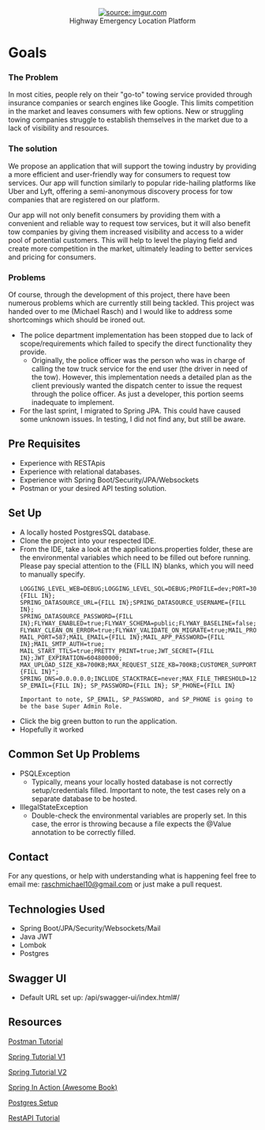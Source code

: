 [comment]: <> (# Highway Emergency Location Platform )
<div align="center" spacing="5">
<a href="https://imgur.com/o56PeaZ"><img src="https://i.imgur.com/o56PeaZ.png" title="source: imgur.com" /></a>
</div>
<div align="center">
Highway Emergency Location Platform
</div>

# Goals
### The Problem
In most cities, people rely on their "go-to" towing service provided through insurance companies or search engines like Google. This limits competition in the market and leaves consumers with few options. New or struggling towing companies struggle to establish themselves in the market due to a lack of visibility and resources.

### The solution
We propose an application that will support the towing industry by providing a more efficient and user-friendly way for consumers to request tow services. Our app will function similarly to popular ride-hailing platforms like Uber and Lyft, offering a semi-anonymous discovery process for tow companies that are registered on our platform.

Our app will not only benefit consumers by providing them with a convenient and reliable way to request tow services, but it will also benefit tow companies by giving them increased visibility and access to a wider pool of potential customers. This will help to level the playing field and create more competition in the market, ultimately leading to better services and pricing for consumers.

### Problems
Of course, through the development of this project, there have been numerous problems which are currently still being tackled.
This project was handed over to me (Michael Rasch) and I would like to address some shortcomings which should be ironed out.
- The police department implementation has been stopped due to lack of scope/requirements which failed to specify the direct functionality they provide.
  - Originally, the police officer was the person who was in charge of calling the tow truck service for the end user (the driver in need of the tow). However, this implementation needs a detailed plan as the client previously wanted the dispatch center to issue the request through the police officer. As just a developer, this portion seems inadequate to implement.
- For the last sprint, I migrated to Spring JPA. This could have caused some unknown issues. In testing, I did not find any, but still be aware.

## Pre Requisites
- Experience with RESTApis
- Experience with relational databases.
- Experience with Spring Boot/Security/JPA/Websockets
- Postman or your desired API testing solution.

## Set Up
- A locally hosted PostgresSQL database.
- Clone the project into your respected IDE.
- From the IDE, take a look at the applications.properties folder, these are the environmental variables which need to be filled out before running. Please pay special attention to the {FILL IN} blanks, which you will need to manually specify.
  ``` 
  LOGGING_LEVEL_WEB=DEBUG;LOGGING_LEVEL_SQL=DEBUG;PROFILE=dev;PORT=3000;SERVER_ADDRESS={FILL IN};
  SPRING_DATASOURCE_URL={FILL IN};SPRING_DATASOURCE_USERNAME={FILL IN};
  SPRING_DATASOURCE_PASSWORD={FILL IN};FLYWAY_ENABLED=true;FLYWAY_SCHEMA=public;FLYWAY_BASELINE=false;
  FLYWAY_CLEAN_ON_ERROR=true;FLYWAY_VALIDATE_ON_MIGRATE=true;MAIL_PROTOCOL=smtp;MAIL_HOST=smtp.gmail.com;
  MAIL_PORT=587;MAIL_EMAIL={FILL IN};MAIL_APP_PASSWORD={FILL IN};MAIL_SMTP_AUTH=true;
  MAIL_START_TTLS=true;PRETTY_PRINT=true;JWT_SECRET={FILL IN};JWT_EXPIRATION=604800000;
  MAX_UPLOAD_SIZE_KB=700KB;MAX_REQUEST_SIZE_KB=700KB;CUSTOMER_SUPPORT_EMAIL="{FILL IN}";
  SPRING_DNS=0.0.0.0.0;INCLUDE_STACKTRACE=never;MAX_FILE_THRESHOLD=128KB;SPRINGDOC_ENABLED=true;
  SP_EMAIL={FILL IN}; SP_PASSWORD={FILL IN}; SP_PHONE={FILL IN}
  ```
  ```
  Important to note, SP_EMAIL, SP_PASSWORD, and SP_PHONE is going to be the base Super Admin Role.
  ```
- Click the big green button to run the application.
- Hopefully it worked

## Common Set Up Problems
- PSQLException
  - Typically, means your locally hosted database is not correctly setup/credentials filled. Important to note, the test cases rely on a separate database to be hosted.
- IllegalStateException
  - Double-check the environmental variables are properly set. In this case, the error is throwing because a file expects the @Value annotation to be correctly filled.

## Contact
For any questions, or help with understanding what is happening feel free to email me: raschmichael10@gmail.com or just make a pull request.

## Technologies Used
  - Spring Boot/JPA/Security/Websockets/Mail
  - Java JWT
  - Lombok
  - Postgres
 
## Swagger UI
  - Default URL set up: /api/swagger-ui/index.html#/

## Resources
[Postman Tutorial](https://www.youtube.com/watch?v=cGn_LTFCif0&list=PLhW3qG5bs-L9P22XSnRe4suiWL4acXG-g)

[Spring Tutorial V1](https://www.baeldung.com/)

[Spring Tutorial V2](https://spring.io/guides)

[Spring In Action (Awesome Book)](https://www.amazon.com/Spring-Action-Sixth-Craig-Walls/dp/1617297577/ref=sr_1_1?keywords=Spring+in+action&qid=1681099073&sr=8-1)

[Postgres Setup](https://www.youtube.com/watch?v=BLH3s5eTL4Y)

[RestAPI Tutorial](https://www.youtube.com/watch?v=7YcW25PHnAA)



